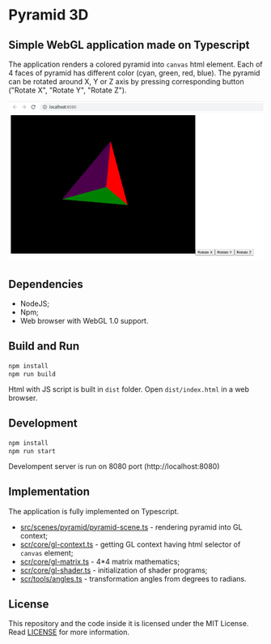 # Pyramid 3D

## Simple WebGL application made on Typescript

The application renders a colored pyramid into `canvas` html element. Each of 4 faces of pyramid has different color (cyan, green, red, blue). The pyramid can be rotated around X, Y or Z axis by pressing corresponding button ("Rotate X", "Rotate Y", "Rotate Z").

![Pyramid 3D Screenshot](images/screenshot.png "Pyramid 3D Screenshot")

## Dependencies

- NodeJS;
- Npm;
- Web browser with WebGL 1.0 support.

## Build and Run

```
npm install
npm run build
```

Html with JS script is built in `dist` folder. Open `dist/index.html` in a web browser.

## Development

```
npm install
npm run start
```

Develompent server is run on 8080 port (http://localhost:8080)

## Implementation

The application is fully implemented on Typescript.

- [src/scenes/pyramid/pyramid-scene.ts](src/scenes/pyramid/pyramid-scene.ts) - rendering pyramid into GL context;
- [scr/core/gl-context.ts](src/core/gl-context.ts) - getting GL context having html selector of `canvas` element;
- [scr/core/gl-matrix.ts](src/core/gl-matrix.ts) - 4*4 matrix mathematics;
- [scr/core/gl-shader.ts](src/core/gl-shader.ts) - initialization of shader programs;
- [scr/tools/angles.ts](src/tools/angles.ts) - transformation angles from degrees to radians.

## License

This repository and the code inside it is licensed under the MIT License. Read [LICENSE](LICENSE) for more information.
